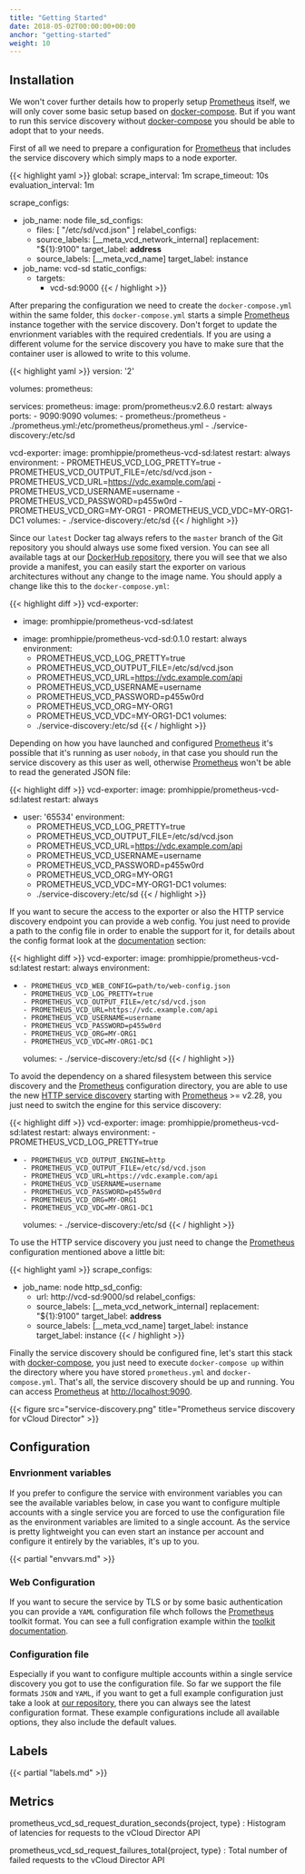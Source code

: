 ```yaml
---
title: "Getting Started"
date: 2018-05-02T00:00:00+00:00
anchor: "getting-started"
weight: 10
---
```


## Installation

We won't cover further details how to properly setup [Prometheus](https://prometheus.io) itself, we will only cover some basic setup based on [docker-compose](https://docs.docker.com/compose/). But if you want to run this service discovery without [docker-compose](https://docs.docker.com/compose/) you should be able to adopt that to your needs.

First of all we need to prepare a configuration for [Prometheus](https://prometheus.io) that includes the service discovery which simply maps to a node exporter.

{{< highlight yaml >}}
global:
  scrape_interval: 1m
  scrape_timeout: 10s
  evaluation_interval: 1m

scrape_configs:
- job_name: node
  file_sd_configs:
  - files: [ "/etc/sd/vcd.json" ]
  relabel_configs:
  - source_labels: [__meta_vcd_network_internal]
    replacement: "${1}:9100"
    target_label: __address__
  - source_labels: [__meta_vcd_name]
    target_label: instance
- job_name: vcd-sd
  static_configs:
  - targets:
    - vcd-sd:9000
{{< / highlight >}}

After preparing the configuration we need to create the `docker-compose.yml` within the same folder, this `docker-compose.yml` starts a simple [Prometheus](https://prometheus.io) instance together with the service discovery. Don't forget to update the envrionment variables with the required credentials. If you are using a different volume for the service discovery you have to make sure that the container user is allowed to write to this volume.

{{< highlight yaml >}}
version: '2'

volumes:
  prometheus:

services:
  prometheus:
    image: prom/prometheus:v2.6.0
    restart: always
    ports:
      - 9090:9090
    volumes:
      - prometheus:/prometheus
      - ./prometheus.yml:/etc/prometheus/prometheus.yml
      - ./service-discovery:/etc/sd

  vcd-exporter:
    image: promhippie/prometheus-vcd-sd:latest
    restart: always
    environment:
      - PROMETHEUS_VCD_LOG_PRETTY=true
      - PROMETHEUS_VCD_OUTPUT_FILE=/etc/sd/vcd.json
      - PROMETHEUS_VCD_URL=https://vdc.example.com/api
      - PROMETHEUS_VCD_USERNAME=username
      - PROMETHEUS_VCD_PASSWORD=p455w0rd
      - PROMETHEUS_VCD_ORG=MY-ORG1
      - PROMETHEUS_VCD_VDC=MY-ORG1-DC1
    volumes:
      - ./service-discovery:/etc/sd
{{< / highlight >}}

Since our `latest` Docker tag always refers to the `master` branch of the Git repository you should always use some fixed version. You can see all available tags at our [DockerHub repository](https://hub.docker.com/r/promhippie/prometheus-vcd-sd/tags/), there you will see that we also provide a manifest, you can easily start the exporter on various architectures without any change to the image name. You should apply a change like this to the `docker-compose.yml`:

{{< highlight diff >}}
  vcd-exporter:
-   image: promhippie/prometheus-vcd-sd:latest
+   image: promhippie/prometheus-vcd-sd:0.1.0
    restart: always
    environment:
      - PROMETHEUS_VCD_LOG_PRETTY=true
      - PROMETHEUS_VCD_OUTPUT_FILE=/etc/sd/vcd.json
      - PROMETHEUS_VCD_URL=https://vdc.example.com/api
      - PROMETHEUS_VCD_USERNAME=username
      - PROMETHEUS_VCD_PASSWORD=p455w0rd
      - PROMETHEUS_VCD_ORG=MY-ORG1
      - PROMETHEUS_VCD_VDC=MY-ORG1-DC1
    volumes:
      - ./service-discovery:/etc/sd
{{< / highlight >}}

Depending on how you have launched and configured [Prometheus](https://prometheus.io) it's possible that it's running as user `nobody`, in that case you should run the service discovery as this user as well, otherwise [Prometheus](https://prometheus.io) won't be able to read the generated JSON file:

{{< highlight diff >}}
  vcd-exporter:
    image: promhippie/prometheus-vcd-sd:latest
    restart: always
+   user: '65534'
    environment:
      - PROMETHEUS_VCD_LOG_PRETTY=true
      - PROMETHEUS_VCD_OUTPUT_FILE=/etc/sd/vcd.json
      - PROMETHEUS_VCD_URL=https://vdc.example.com/api
      - PROMETHEUS_VCD_USERNAME=username
      - PROMETHEUS_VCD_PASSWORD=p455w0rd
      - PROMETHEUS_VCD_ORG=MY-ORG1
      - PROMETHEUS_VCD_VDC=MY-ORG1-DC1
    volumes:
      - ./service-discovery:/etc/sd
{{< / highlight >}}

If you want to secure the access to the exporter or also the HTTP service discovery endpoint you can provide a web config. You just need to provide a path to the config file in order to enable the support for it, for details about the config format look at the [documentation](#web-configuration) section:

{{< highlight diff >}}
  vcd-exporter:
    image: promhippie/prometheus-vcd-sd:latest
    restart: always
    environment:
+     - PROMETHEUS_VCD_WEB_CONFIG=path/to/web-config.json
      - PROMETHEUS_VCD_LOG_PRETTY=true
      - PROMETHEUS_VCD_OUTPUT_FILE=/etc/sd/vcd.json
      - PROMETHEUS_VCD_URL=https://vdc.example.com/api
      - PROMETHEUS_VCD_USERNAME=username
      - PROMETHEUS_VCD_PASSWORD=p455w0rd
      - PROMETHEUS_VCD_ORG=MY-ORG1
      - PROMETHEUS_VCD_VDC=MY-ORG1-DC1
    volumes:
      - ./service-discovery:/etc/sd
{{< / highlight >}}

To avoid the dependency on a shared filesystem between this service discovery and the [Prometheus](https://prometheus.io) configuration directory, you are able to use the new [HTTP service discovery](https://prometheus.io/docs/prometheus/2.28/configuration/configuration/#http_sd_config) starting with [Prometheus](https://prometheus.io) >= v2.28, you just need to switch the engine for this service discovery:

{{< highlight diff >}}
  vcd-exporter:
    image: promhippie/prometheus-vcd-sd:latest
    restart: always
    environment:
      - PROMETHEUS_VCD_LOG_PRETTY=true
+     - PROMETHEUS_VCD_OUTPUT_ENGINE=http
      - PROMETHEUS_VCD_OUTPUT_FILE=/etc/sd/vcd.json
      - PROMETHEUS_VCD_URL=https://vdc.example.com/api
      - PROMETHEUS_VCD_USERNAME=username
      - PROMETHEUS_VCD_PASSWORD=p455w0rd
      - PROMETHEUS_VCD_ORG=MY-ORG1
      - PROMETHEUS_VCD_VDC=MY-ORG1-DC1
    volumes:
      - ./service-discovery:/etc/sd
{{< / highlight >}}

To use the HTTP service discovery you just need to change the [Prometheus](https://prometheus.io) configuration mentioned above a little bit:

{{< highlight yaml >}}
scrape_configs:
- job_name: node
  http_sd_config:
  - url: http://vcd-sd:9000/sd
  relabel_configs:
  - source_labels: [__meta_vcd_network_internal]
    replacement: "${1}:9100"
    target_label: __address__
  - source_labels: [__meta_vcd_name]
    target_label: instance
    target_label: instance
{{< / highlight >}}

Finally the service discovery should be configured fine, let's start this stack with [docker-compose](https://docs.docker.com/compose/), you just need to execute `docker-compose up` within the directory where you have stored `prometheus.yml` and `docker-compose.yml`. That's all, the service discovery should be up and running. You can access [Prometheus](https://prometheus.io) at [http://localhost:9090](http://localhost:9090).

{{< figure src="service-discovery.png" title="Prometheus service discovery for vCloud Director" >}}

## Configuration

### Envrionment variables

If you prefer to configure the service with environment variables you can see the available variables below, in case you want to configure multiple accounts with a single service you are forced to use the configuration file as the environment variables are limited to a single account. As the service is pretty lightweight you can even start an instance per account and configure it entirely by the variables, it's up to you.

{{< partial "envvars.md" >}}

### Web Configuration

If you want to secure the service by TLS or by some basic authentication you can provide a `YAML` configuration file whch follows the [Prometheus](https://prometheus.io) toolkit format. You can see a full configration example within the [toolkit documentation](https://github.com/prometheus/exporter-toolkit/blob/master/docs/web-configuration.md).

### Configuration file

Especially if you want to configure multiple accounts within a single service discovery you got to use the configuration file. So far we support the file formats `JSON` and `YAML`, if you want to get a full example configuration just take a look at [our repository](https://github.com/promhippie/prometheus-vcd-sd/tree/master/config), there you can always see the latest configuration format. These example configurations include all available options, they also include the default values.

## Labels

{{< partial "labels.md" >}}

## Metrics

prometheus_vcd_sd_request_duration_seconds{project, type}
: Histogram of latencies for requests to the vCloud Director API

prometheus_vcd_sd_request_failures_total{project, type}
: Total number of failed requests to the vCloud Director API
